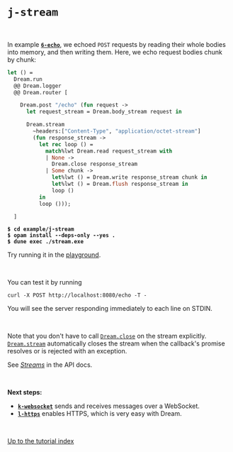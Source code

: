# `j-stream`

<br>

In example [**`6-echo`**](../6-echo#files), we echoed `POST` requests by reading
their whole bodies into memory, and then writing them. Here, we echo request
bodies chunk by chunk:

```ocaml
let () =
  Dream.run
  @@ Dream.logger
  @@ Dream.router [

    Dream.post "/echo" (fun request ->
      let request_stream = Dream.body_stream request in

      Dream.stream
        ~headers:["Content-Type", "application/octet-stream"]
        (fun response_stream ->
          let rec loop () =
            match%lwt Dream.read request_stream with
            | None ->
              Dream.close response_stream
            | Some chunk ->
              let%lwt () = Dream.write response_stream chunk in
              let%lwt () = Dream.flush response_stream in
              loop ()
          in
          loop ()));

  ]
```

<pre><code><b>$ cd example/j-stream</b>
<b>$ opam install --deps-only --yes .</b>
<b>$ dune exec ./stream.exe</b></code></pre>

Try running it in the [playground](http://dream.as/j-stream).

<br>

You can test it by running

```
curl -X POST http://localhost:8080/echo -T -
```

You will see the server responding immediately to each line on STDIN.

<br>

Note that you don't have to call
[`Dream.close`](https://aantron.github.io/dream/#val-close) on the stream
explicitly. [`Dream.stream`](https://aantron.github.io/dream/#val-stream)
automatically closes the stream when the callback's promise resolves or is
rejected with an exception.

See [*Streams*](https://aantron.github.io/dream/#streams) in the API docs.

<br>

**Next steps:**

- [**`k-websocket`**](../k-websocket#files) sends and receives messages over a
  WebSocket.
- [**`l-https`**](../l-https#files) enables HTTPS, which is very easy with
  Dream.

<br>

[Up to the tutorial index](../#readme)
